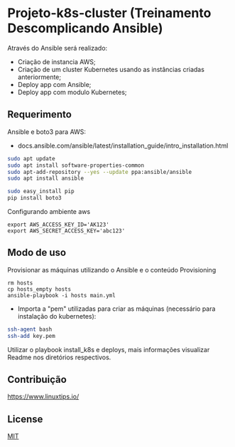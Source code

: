 # Projeto-k8s-cluster (Treinamento Descomplicando Ansible)

Através do Ansible será realizado:
- Criação de instancia AWS;
- Criação de um cluster Kubernetes usando as instâncias criadas anteriormente;
- Deploy app com Ansible;
- Deploy app com modulo Kubernetes;

## Requerimento

Ansible e boto3 para AWS: 
- docs.ansible.com/ansible/latest/installation_guide/intro_installation.html
```bash
sudo apt update
sudo apt install software-properties-common
sudo apt-add-repository --yes --update ppa:ansible/ansible
sudo apt install ansible
```
```bash
sudo easy_install pip
pip install boto3
```
Configurando ambiente aws
```
export AWS_ACCESS_KEY_ID='AK123'
export AWS_SECRET_ACCESS_KEY='abc123'
```

## Modo de uso

Provisionar as máquinas utilizando o Ansible e o conteúdo Provisioning

```Ansible
rm hosts
cp hosts_empty hosts
ansible-playbook -i hosts main.yml
```
- Importa a "pem" utilizadas para criar as máquinas (necessário para instalação do kubernetes):
```bash
ssh-agent bash
ssh-add key.pem
````

Utilizar o playbook install_k8s e deploys, mais informações visualizar Readme nos diretórios respectivos.


## Contribuição 
https://www.linuxtips.io/

## License
[MIT](https://choosealicense.com/licenses/mit/)

